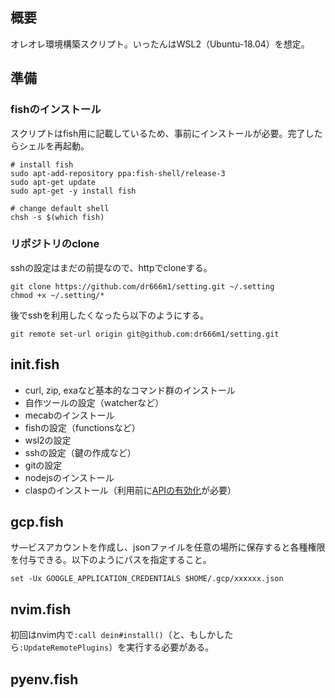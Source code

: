 ## 概要
オレオレ環境構築スクリプト。いったんはWSL2（Ubuntu-18.04）を想定。

## 準備
### fishのインストール
スクリプトはfish用に記載しているため、事前にインストールが必要。完了したらシェルを再起動。
```
# install fish
sudo apt-add-repository ppa:fish-shell/release-3
sudo apt-get update
sudo apt-get -y install fish

# change default shell
chsh -s $(which fish)
```

### リポジトリのclone
sshの設定はまだの前提なので、httpでcloneする。
```
git clone https://github.com/dr666m1/setting.git ~/.setting
chmod +x ~/.setting/*
```
後でsshを利用したくなったら以下のようにする。

```
git remote set-url origin git@github.com:dr666m1/setting.git
```

## init.fish
- curl, zip, exaなど基本的なコマンド群のインストール
- 自作ツールの設定（watcherなど）
- mecabのインストール
- fishの設定（functionsなど）
- wsl2の設定
- sshの設定（鍵の作成など）
- gitの設定
- nodejsのインストール
- claspのインストール（利用前に[APIの有効化](https://script.google.com/home/usersettings)が必要）

## gcp.fish
サ―ビスアカウントを作成し、jsonファイルを任意の場所に保存すると各種権限を付与できる。以下のようにパスを指定すること。
```
set -Ux GOOGLE_APPLICATION_CREDENTIALS $HOME/.gcp/xxxxxx.json
```

## nvim.fish
初回はnvim内で`:call dein#install()`（と、もしかしたら`:UpdateRemotePlugins`）を実行する必要がある。

## pyenv.fish
